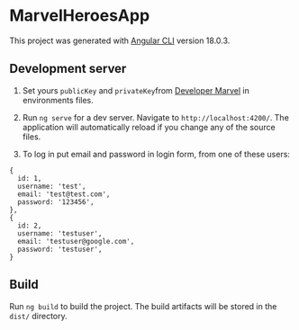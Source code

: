 # MarvelHeroesApp

This project was generated with [Angular CLI](https://github.com/angular/angular-cli) version 18.0.3.

## Development server

1. Set yours `publicKey` and `privateKey`from [Developer Marvel](https://developer.marvel.com/) in environments files.

2. Run `ng serve` for a dev server. Navigate to `http://localhost:4200/`. The application will automatically reload if you change any of the source files.

3. To log in put email and password in login form, from one of these users:

```
{
  id: 1,
  username: 'test',
  email: 'test@test.com',
  password: '123456',
},
{
  id: 2,
  username: 'testuser',
  email: 'testuser@google.com',
  password: 'testuser',
}
```

## Build

Run `ng build` to build the project. The build artifacts will be stored in the `dist/` directory.
